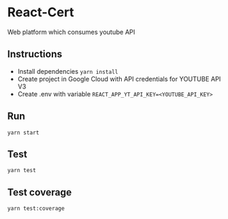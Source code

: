 # React-Cert
Web platform which consumes youtube API

## Instructions
- Install dependencies `yarn install`
- Create project in Google Cloud with API credentials for YOUTUBE API V3
- Create .env with variable `REACT_APP_YT_API_KEY=<YOUTUBE_API_KEY>`

## Run
`yarn start`

## Test
`yarn test`

## Test coverage
`yarn test:coverage`
